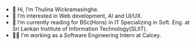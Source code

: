 - 👋 Hi, I’m Thulina Wickramasinghe.
- 👀 I’m interested in Web development, AI and UI/UX.
- 📝 I’m currently reading for BSc(Hons) in IT Specializing in Soft. Eng. at Sri Lankan Institute of Information Technology(SLIIT).
- 👨‍💻 I'm working as a Software Engineering Intern at Calcey.

<!---
ThulinaWickramasinghe/ThulinaWickramasinghe is a ✨ special ✨ repository because its `README.md` (this file) appears on your GitHub profile.
You can click the Preview link to take a look at your changes.
--->
